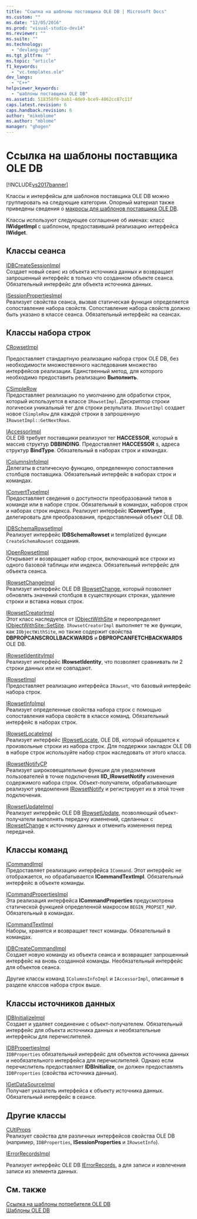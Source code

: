 ```yaml
---
title: "Ссылка на шаблоны поставщика OLE DB | Microsoft Docs"
ms.custom: ""
ms.date: "12/05/2016"
ms.prod: "visual-studio-dev14"
ms.reviewer: ""
ms.suite: ""
ms.technology: 
  - "devlang-cpp"
ms.tgt_pltfrm: ""
ms.topic: "article"
f1_keywords: 
  - "vc.templates.ole"
dev_langs: 
  - "C++"
helpviewer_keywords: 
  - "шаблоны поставщика OLE DB"
ms.assetid: 518358f0-bab1-4de9-bce9-4062cc87c11f
caps.latest.revision: 6
caps.handback.revision: 6
author: "mikeblome"
ms.author: "mblome"
manager: "ghogen"
---
```

# Ссылка на шаблоны поставщика OLE DB
[!INCLUDE[vs2017banner](../../assembler/inline/includes/vs2017banner.md)]

Классы и интерфейсы для шаблонов поставщика OLE DB можно группировать на следующие категории.  Опорный материал также приведены сведения о [макросы для шаблонов поставщика OLE DB](../../data/oledb/macros-for-ole-db-provider-templates.md).  
  
 Классы используют следующее соглашение об именах: класс **IWidgetImpl** с шаблоном, предоставивший реализацию интерфейса **IWidget**.  
  
## Классы сеанса  
 [IDBCreateSessionImpl](../../data/oledb/idbcreatesessionimpl-class.md)  
 Создает новый сеанс из объекта источника данных и возвращает запрошенный интерфейс в только что созданном объекте сеанса.  Обязательный интерфейс для объекта источника данных.  
  
 [ISessionPropertiesImpl](../../data/oledb/isessionpropertiesimpl-class.md)  
 Реализует свойства сеанса, вызвав статическая функция определяется сопоставление набора свойств.  Сопоставление набора свойств должно быть указано в классе сеанса.  Обязательный интерфейс на сеансах.  
  
## Классы набора строк  
 [CRowsetImpl](../../data/oledb/crowsetimpl-class.md)  
  
 Предоставляет стандартную реализацию набора строк OLE DB, без необходимости множественного наследования множество интерфейсов реализации.  Единственный метод, для которого необходимо предоставить реализацию **Выполнить**.  
  
 [CSimpleRow](../Topic/CSimpleRow%20Class.md)  
 Предоставляет реализацию по умолчанию для обработки строк, который используется в классе `IRowsetImpl`.  Дескриптор строки логически уникальный тег для строки результата.  `IRowsetImpl` создает новое `CSimpleRow` для каждой строки в запрошенную `IRowsetImpl::GetNextRows`.  
  
 [IAccessorImpl](../../data/oledb/iaccessorimpl-class.md)  
 OLE DB требует поставщики реализуют тег **HACCESSOR**, который в массив структур **DBBINDING**.  Предоставляет **HACCESSOR** s, адреса структур **BindType**.  Обязательный в наборах строк и командах.  
  
 [IColumnsInfoImpl](../../data/oledb/icolumnsinfoimpl-class.md)  
 Делегаты в статическую функцию, определенную сопоставления столбцов поставщика.  Обязательный интерфейс в наборах строк и командах.  
  
 [IConvertTypeImpl](../../data/oledb/iconverttypeimpl-class.md)  
 Предоставляет сведения о доступности преобразований типов в команде или в наборе строк.  Обязательный в командах, наборов строк и наборах строк индекса.  Реализует интерфейс **IConvertType** , делегировать для преобразования, предоставленный объект OLE DB.  
  
 [IDBSchemaRowsetImpl](../../data/oledb/idbschemarowsetimpl-class.md)  
 Реализует интерфейс **IDBSchemaRowset** и templatized функции `CreateSchemaRowset` создания.  
  
 [IOpenRowsetImpl](../../data/oledb/iopenrowsetimpl-class.md)  
 Открывает и возвращает набор строк, включающий все строки из одного базовой таблицы или индекса.  Обязательный интерфейс для объекта сеанса.  
  
 [IRowsetChangeImpl](../../data/oledb/irowsetchangeimpl-class.md)  
 Реализует интерфейс OLE DB [IRowsetChange](https://msdn.microsoft.com/en-us/library/ms715790.aspx), который позволяет обновлять значений столбцов в существующих строках, удаление строки и вставка новых строк.  
  
 [IRowsetCreatorImpl](../Topic/IRowsetCreatorImpl%20Class.md)  
 Этот класс наследуется от [IObjectWithSite](http://msdn.microsoft.com/library/windows/desktop/ms693765) и переопределяет [IObjectWithSite::SetSite](http://msdn.microsoft.com/library/windows/desktop/ms683869).  `IRowsetCreatorImpl` выполняет те же функции, как `IObjectWithSite`, но также содержит свойства **DBPROPCANSCROLLBACKWARDS** и **DBPROPCANFETCHBACKWARDS** OLE DB.  
  
 [IRowsetIdentityImpl](../Topic/IRowsetIdentityImpl%20Class.md)  
 Реализует интерфейс **IRowsetIdentity**, что позволяет сравнивать ли 2 строки данных или не совпадают.  
  
 [IRowsetImpl](../Topic/IRowsetImpl%20Class.md)  
 Предоставляет реализацию интерфейса `IRowset`, что базовый интерфейс набора строк.  
  
 [IRowsetInfoImpl](../Topic/IRowsetInfoImpl%20Class.md)  
 Реализует определенные свойства набора строк с помощью сопоставления набора свойств в классе команд.  Обязательный интерфейс в наборах строк.  
  
 [IRowsetLocateImpl](../../data/oledb/irowsetlocateimpl-class.md)  
 Реализует интерфейс [IRowsetLocate](https://msdn.microsoft.com/en-us/library/ms721190.aspx), OLE DB, который обращается к произвольные строки из набора строк.  Для поддержки закладок OLE DB в наборе строк используйте набор строк наследовать от этого класса.  
  
 [IRowsetNotifyCP](../../data/oledb/irowsetnotifycp-class.md)  
 Реализует широковещательные функции для уведомления пользователей в точке подключения **IID\_IRowsetNotify** изменения содержимого набора строк.  Объект\-получатели, обрабатывающие реализуют уведомления [IRowsetNotify](https://msdn.microsoft.com/en-us/library/ms712959.aspx) и регистрирует их в этой точке подключения.  
  
 [IRowsetUpdateImpl](../Topic/IRowsetUpdateImpl%20Class.md)  
 Реализует интерфейс OLE DB [IRowsetUpdate](https://msdn.microsoft.com/en-us/library/ms714401.aspx), позволяющий объект\-получатели выполнять передачу изменений, сделанных с [IRowsetChange](https://msdn.microsoft.com/en-us/library/ms715790.aspx) к источнику данных и отменить изменения перед передачей.  
  
## Классы команд  
 [ICommandImpl](../Topic/ICommandImpl%20Class.md)  
 Предоставляет реализацию интерфейса `ICommand`.  Этот интерфейс не отображается, но обрабатывается **ICommandTextImpl**.  Обязательный интерфейс в объекте команды.  
  
 [ICommandPropertiesImpl](../../data/oledb/icommandpropertiesimpl-class.md)  
 Эта реализация интерфейса **ICommandProperties** предусмотрена статической функцией определенной макросом `BEGIN_PROPSET_MAP`.  Обязательный в командах.  
  
 [ICommandTextImpl](../../data/oledb/icommandtextimpl-class.md)  
 Наборы, хранятся и возвращает текст команды.  Обязательный в командах.  
  
 [IDBCreateCommandImpl](../../data/oledb/idbcreatecommandimpl-class.md)  
 Создает новую команду из объекта сеанса и возвращает запрошенный интерфейс на вновь созданной команды.  Необязательный интерфейс для объектов сеанса.  
  
 Другие классы команд `IColumnsInfoImpl` и `IAccessorImpl`, описанные в разделе классов набора строк выше.  
  
## Классы источников данных  
 [IDBInitializeImpl](../Topic/IDBInitializeImpl%20Class.md)  
 Создает и удаляет соединение с объект\-получателем.  Обязательный интерфейс для объекта источника данных и необязательные интерфейсы для перечислителей.  
  
 [IDBPropertiesImpl](../../data/oledb/idbpropertiesimpl-class.md)  
 `IDBProperties` обязательный интерфейс для объектов источника данных и необязательного интерфейса для перечислителей.  Однако если перечислитель предоставляет **IDBInitialize**, он должен предоставлять `IDBProperties` \(свойства источника данных\).  
  
 [IGetDataSourceImpl](../../data/oledb/igetdatasourceimpl-class.md)  
 Получает указатель интерфейса к объекту источника данных.  Обязательный интерфейс в сеансе.  
  
## Другие классы  
 [CUtlProps](../../data/oledb/cutlprops-class.md)  
 Реализует свойства для различных интерфейсов свойства OLE DB \(например, `IDBProperties`, **ISessionProperties** и `IRowsetInfo`\).  
  
 [IErrorRecordsImpl](../../data/oledb/ierrorrecordsimpl-class.md)  
  
 Реализует интерфейс OLE DB [IErrorRecords](https://msdn.microsoft.com/en-us/library/ms718112.aspx), а для записи и извлечения записи из элемента данных.  
  
## См. также  
 [Ссылка на шаблоны потребителя OLE DB](../../data/oledb/ole-db-consumer-templates-reference.md)   
 [Шаблоны OLE DB](../Topic/OLE%20DB%20Templates.md)
